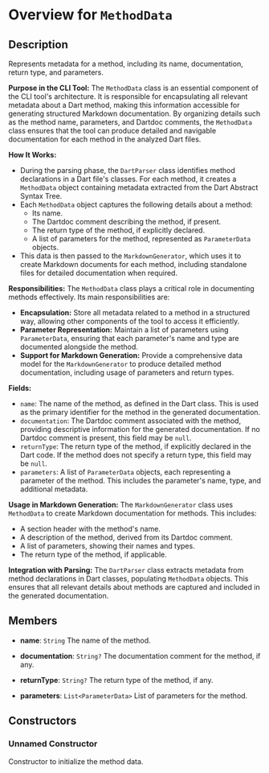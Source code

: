 # Overview for `MethodData`

## Description

Represents metadata for a method, including its name, documentation, return type, and parameters.

 **Purpose in the CLI Tool:**
 The `MethodData` class is an essential component of the CLI tool's architecture. It is responsible for encapsulating
 all relevant metadata about a Dart method, making this information accessible for generating structured Markdown
 documentation. By organizing details such as the method name, parameters, and Dartdoc comments, the `MethodData`
 class ensures that the tool can produce detailed and navigable documentation for each method in the analyzed Dart
 files.

 **How It Works:**
 - During the parsing phase, the `DartParser` class identifies method declarations in a Dart file's classes. For
   each method, it creates a `MethodData` object containing metadata extracted from the Dart Abstract Syntax Tree.
 - Each `MethodData` object captures the following details about a method:
   - Its name.
   - The Dartdoc comment describing the method, if present.
   - The return type of the method, if explicitly declared.
   - A list of parameters for the method, represented as `ParameterData` objects.
 - This data is then passed to the `MarkdownGenerator`, which uses it to create Markdown documents for each method,
   including standalone files for detailed documentation when required.

 **Responsibilities:**
 The `MethodData` class plays a critical role in documenting methods effectively. Its main responsibilities are:
 - **Encapsulation:**
   Store all metadata related to a method in a structured way, allowing other components of the tool to access
   it efficiently.
 - **Parameter Representation:**
   Maintain a list of parameters using `ParameterData`, ensuring that each parameter's name and type are documented
   alongside the method.
 - **Support for Markdown Generation:**
   Provide a comprehensive data model for the `MarkdownGenerator` to produce detailed method documentation,
   including usage of parameters and return types.

 **Fields:**
 - `name`:
   The name of the method, as defined in the Dart class. This is used as the primary identifier for the method
   in the generated documentation.
 - `documentation`:
   The Dartdoc comment associated with the method, providing descriptive information for the generated
   documentation. If no Dartdoc comment is present, this field may be `null`.
 - `returnType`:
   The return type of the method, if explicitly declared in the Dart code. If the method does not specify a
   return type, this field may be `null`.
 - `parameters`:
   A list of `ParameterData` objects, each representing a parameter of the method. This includes the parameter's
   name, type, and additional metadata.

 **Usage in Markdown Generation:**
 The `MarkdownGenerator` class uses `MethodData` to create Markdown documentation for methods. This includes:
 - A section header with the method's name.
 - A description of the method, derived from its Dartdoc comment.
 - A list of parameters, showing their names and types.
 - The return type of the method, if applicable.

 **Integration with Parsing:**
 The `DartParser` class extracts metadata from method declarations in Dart classes, populating `MethodData`
 objects. This ensures that all relevant details about methods are captured and included in the generated
 documentation.

## Members

- **name**: `String`
  The name of the method.

- **documentation**: `String?`
  The documentation comment for the method, if any.

- **returnType**: `String?`
  The return type of the method, if any.

- **parameters**: `List<ParameterData>`
  List of parameters for the method.

## Constructors

### Unnamed Constructor
Constructor to initialize the method data.

